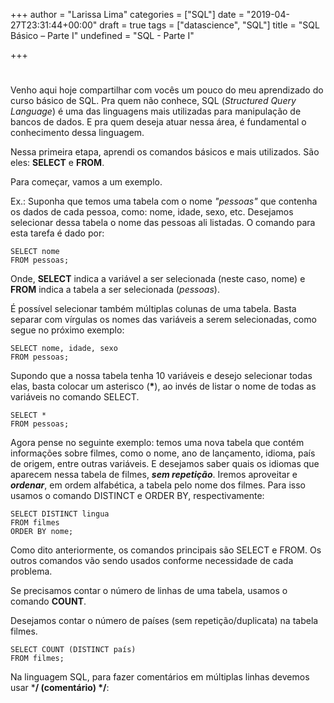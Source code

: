 +++
author = "Larissa Lima"
categories = ["SQL"]
date = "2019-04-27T23:31:44+00:00"
draft = true
tags = ["datascience", "SQL"]
title = "SQL Básico – Parte I"
undefined = "SQL - Parte I"

+++
# 

Venho aqui hoje compartilhar com vocês um pouco do meu aprendizado do curso básico de SQL. Pra quem não conhece, SQL (_Structured Query Language_) é uma das linguagens mais utilizadas para manipulação de bancos de dados. E pra quem deseja atuar nessa área, é fundamental o conhecimento dessa linguagem.

Nessa primeira etapa, aprendi os comandos básicos e mais utilizados. São eles: **SELECT** e **FROM**.

Para começar, vamos a um exemplo.

Ex.: Suponha que temos uma tabela com o nome _"pessoas"_ que contenha os dados de cada pessoa, como: nome, idade, sexo, etc. Desejamos selecionar dessa tabela o nome das pessoas ali listadas. O comando para esta tarefa é dado por:

    SELECT nome
    FROM pessoas;

Onde, **SELECT** indica a variável a ser selecionada (neste caso, nome) e **FROM** indica a tabela a ser selecionada (_pessoas_).

É possível selecionar também múltiplas colunas de uma tabela. Basta separar com vírgulas os nomes das variáveis a serem selecionadas, como segue no próximo exemplo:

    SELECT nome, idade, sexo 
    FROM pessoas;

Supondo que a nossa tabela tenha 10 variáveis e desejo selecionar todas elas, basta colocar um asterisco (__*__), ao invés de listar o nome de todas as variáveis no comando SELECT.

    SELECT * 
    FROM pessoas;

Agora pense no seguinte exemplo: temos uma nova tabela que contém informações sobre filmes, como o nome, ano de lançamento, idioma, país de origem, entre outras variáveis. E desejamos saber quais os idiomas que aparecem nessa tabela de filmes, **_sem repetição_**. Iremos aproveitar e **_ordenar_**, em ordem alfabética, a tabela pelo nome dos filmes. Para isso usamos o comando DISTINCT e ORDER BY, respectivamente:

    SELECT DISTINCT lingua 
    FROM filmes 
    ORDER BY nome;

Como dito anteriormente, os comandos principais são SELECT e FROM. Os outros comandos vão sendo usados conforme necessidade de cada problema.

Se precisamos contar o número de linhas de uma tabela, usamos o comando **COUNT**.

Desejamos contar o número de países (sem repetição/duplicata) na tabela filmes.

    SELECT COUNT (DISTINCT país) 
    FROM filmes;

Na linguagem SQL, para fazer comentários em múltiplas linhas devemos usar ***/ (comentário) */**: